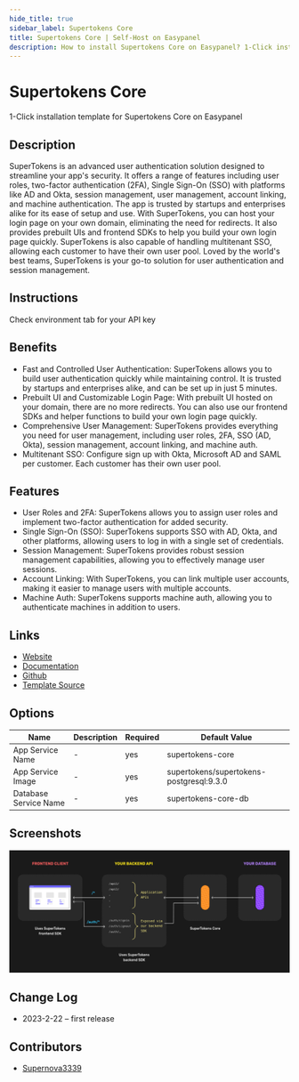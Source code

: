 ```yaml
---
hide_title: true
sidebar_label: Supertokens Core
title: Supertokens Core | Self-Host on Easypanel
description: How to install Supertokens Core on Easypanel? 1-Click installation template for Supertokens Core on Easypanel
---
```


<!-- generated -->

# Supertokens Core

1-Click installation template for Supertokens Core on Easypanel

## Description

SuperTokens is an advanced user authentication solution designed to streamline your app&#39;s security. It offers a range of features including user roles, two-factor authentication (2FA), Single Sign-On (SSO) with platforms like AD and Okta, session management, user management, account linking, and machine authentication. The app is trusted by startups and enterprises alike for its ease of setup and use. With SuperTokens, you can host your login page on your own domain, eliminating the need for redirects. It also provides prebuilt UIs and frontend SDKs to help you build your own login page quickly. SuperTokens is also capable of handling multitenant SSO, allowing each customer to have their own user pool. Loved by the world&#39;s best teams, SuperTokens is your go-to solution for user authentication and session management.

## Instructions

Check environment tab for your API key

## Benefits

- Fast and Controlled User Authentication: SuperTokens allows you to build user authentication quickly while maintaining control. It is trusted by startups and enterprises alike, and can be set up in just 5 minutes.
- Prebuilt UI and Customizable Login Page: With prebuilt UI hosted on your domain, there are no more redirects. You can also use our frontend SDKs and helper functions to build your own login page quickly.
- Comprehensive User Management: SuperTokens provides everything you need for user management, including user roles, 2FA, SSO (AD, Okta), session management, account linking, and machine auth.
- Multitenant SSO: Configure sign up with Okta, Microsoft AD and SAML per customer. Each customer has their own user pool.

## Features

- User Roles and 2FA: SuperTokens allows you to assign user roles and implement two-factor authentication for added security.
- Single Sign-On (SSO): SuperTokens supports SSO with AD, Okta, and other platforms, allowing users to log in with a single set of credentials.
- Session Management: SuperTokens provides robust session management capabilities, allowing you to effectively manage user sessions.
- Account Linking: With SuperTokens, you can link multiple user accounts, making it easier to manage users with multiple accounts.
- Machine Auth: SuperTokens supports machine auth, allowing you to authenticate machines in addition to users.

## Links

- [Website](https://supertokens.com/)
- [Documentation](https://supertokens.com/docs)
- [Github](https://github.com/supertokens)
- [Template Source](https://github.com/easypanel-io/templates/tree/main/templates/supertokens-core)

## Options

Name | Description | Required | Default Value
-|-|-|-
App Service Name | - | yes | supertokens-core
App Service Image | - | yes | supertokens/supertokens-postgresql:9.3.0
Database Service Name | - | yes | supertokens-core-db

## Screenshots

![Supertokens Core Screenshot](./assets/screenshot.png)

## Change Log

- 2023-2-22 – first release

## Contributors

- [Supernova3339](https://github.com/Supernova3339)
